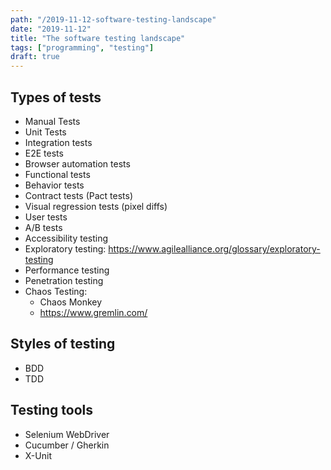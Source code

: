 ```yaml
---
path: "/2019-11-12-software-testing-landscape"
date: "2019-11-12"
title: "The software testing landscape"
tags: ["programming", "testing"]
draft: true
---
```


## Types of tests

- Manual Tests
- Unit Tests
- Integration tests
- E2E tests
- Browser automation tests
- Functional tests
- Behavior tests
- Contract tests (Pact tests)
- Visual regression tests (pixel diffs)
- User tests
- A/B tests
- Accessibility testing
- Exploratory testing: https://www.agilealliance.org/glossary/exploratory-testing
- Performance testing
- Penetration testing
- Chaos Testing:
    - Chaos Monkey
    - https://www.gremlin.com/

## Styles of testing

- BDD
- TDD

## Testing tools

- Selenium WebDriver
- Cucumber / Gherkin
- X-Unit
